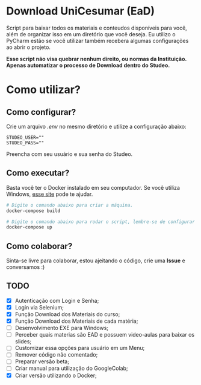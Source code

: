 # Download UniCesumar (EaD)
Script para baixar todos os materiais e conteudos disponíveis para você, além de organizar isso em um diretório que você deseja. Eu utilizo o PyCharm estão se você utilizar também recebera algumas configurações ao abrir o projeto.

**Esse script não visa quebrar nenhum direito, ou normas da Instituição.
Apenas automatizar o processo de Download dentro do Studeo.**

# Como utilizar?

## Como configurar?

Crie um arquivo *.env* no mesmo diretório e utilize a configuração abaixo:

```.env
STUDEO_USER=""
STUDEO_PASS=""
```

Preencha com seu usuário e sua senha do Studeo.

## Como executar?
Basta você ter o Docker instalado em seu computador. Se você utiliza Windows, [esse site](https://docs.docker.com/docker-for-windows/install/) pode te ajudar.

````bash
# Digite o comando abaixo para criar a máquina.
docker-compose build

# Digite o comando abaixo para rodar o script, lembre-se de configurar o .env
docker-compose up
````

## Como colaborar?

Sinta-se livre para colaborar, estou ajeitando o código, crie uma **Issue** e conversamos :)

## TODO

- [X] Autenticação com Login e Senha;
- [X] Login via Selenium;
- [X] Função Download dos Materiais do curso;
- [X] Função Download dos Materiais de cada matéria;
- [ ] Desenvolvimento EXE para Windows;
- [ ] Perceber quais materias são EAD e possuem video-aulas para baixar os slides;
- [ ] Customizar essa opções para usuário em um Menu;
- [ ] Remover código não comentado;
- [ ] Preparar versão beta;
- [ ] Criar manual para utilização do GoogleColab;
- [X] Criar versão utilizando o Docker;
